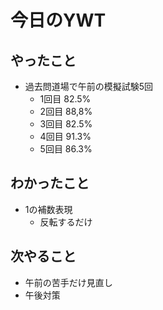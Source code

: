 # 今日のYWT

## やったこと

- 過去問道場で午前の模擬試験5回
  - 1回目 82.5%
  - 2回目 88,8%
  - 3回目 82.5%
  - 4回目 91.3%
  - 5回目 86.3%

## わかったこと

- 1の補数表現
  - 反転するだけ

## 次やること

- 午前の苦手だけ見直し
- 午後対策

